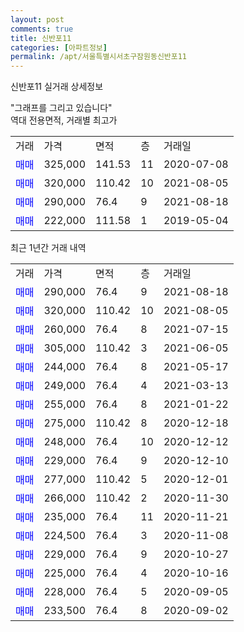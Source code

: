 ```yaml
---
layout: post
comments: true
title: 신반포11
categories: [아파트정보]
permalink: /apt/서울특별시서초구잠원동신반포11
---
```


신반포11 실거래 상세정보

<script type="text/javascript">
  google.charts.load('current', {'packages':['line', 'corechart']});
  google.charts.setOnLoadCallback(drawChart);

  function drawChart() {
    var data = new google.visualization.DataTable();
    data.addColumn('date', '거래일');
    data.addColumn('number', "매매");
    data.addColumn('number', "전세");
    data.addColumn('number', "전매");

    data.addRows([[new Date(Date.parse("2021-08-18")), 290000, null, null], [new Date(Date.parse("2021-08-05")), 320000, null, null], [new Date(Date.parse("2021-07-15")), 260000, null, null], [new Date(Date.parse("2021-06-05")), 305000, null, null], [new Date(Date.parse("2021-05-17")), 244000, null, null], [new Date(Date.parse("2021-03-13")), 249000, null, null], [new Date(Date.parse("2021-01-22")), 255000, null, null], [new Date(Date.parse("2020-12-18")), 275000, null, null], [new Date(Date.parse("2020-12-12")), 248000, null, null], [new Date(Date.parse("2020-12-10")), 229000, null, null], [new Date(Date.parse("2020-12-01")), 277000, null, null], [new Date(Date.parse("2020-11-30")), 266000, null, null], [new Date(Date.parse("2020-11-21")), 235000, null, null], [new Date(Date.parse("2020-11-08")), 224500, null, null], [new Date(Date.parse("2020-10-27")), 229000, null, null], [new Date(Date.parse("2020-10-16")), 225000, null, null], [new Date(Date.parse("2020-09-05")), 228000, null, null], [new Date(Date.parse("2020-09-02")), 233500, null, null]]);

    var options = {
      hAxis: {
        format: 'yyyy/MM/dd'
      },    
      lineWidth: 0,
      pointsVisible: true,    
      title: '최근 1년간 유형별 실거래가 분포',
      legend: { position: 'bottom' }
    };

    var formatter = new google.visualization.NumberFormat({pattern:'###,###'} );
    formatter.format(data, 1);
    formatter.format(data, 2);
    
    setTimeout(function() {
        var chart = new google.visualization.LineChart(document.getElementById('columnchart_material'));
        chart.draw(data, (options));
        document.getElementById('loading').style.display = 'none';
    }, 1000);
  }
</script>


<div id="loading" style="z-index:20; display: block; margin-left: 0px">"그래프를 그리고 있습니다"</div>
<div id="columnchart_material" style="width: 95%; margin-left: 0px; display: block"></div>
<!-- contents start -->
역대 전용면적, 거래별 최고가
<table class="sortable">
    <tr>
      <td>거래</td>
      <td>가격</td>
      <td>면적</td>
      <td>층</td>
      <td>거래일</td>
    </tr>
        <tr>
          <td><a style="color: blue">매매</a></td>
          <td>325,000</td>
          <td>141.53</td>
          <td>11</td>
          <td>2020-07-08</td>
        </tr>            <tr>
          <td><a style="color: blue">매매</a></td>
          <td>320,000</td>
          <td>110.42</td>
          <td>10</td>
          <td>2021-08-05</td>
        </tr>            <tr>
          <td><a style="color: blue">매매</a></td>
          <td>290,000</td>
          <td>76.4</td>
          <td>9</td>
          <td>2021-08-18</td>
        </tr>            <tr>
          <td><a style="color: blue">매매</a></td>
          <td>222,000</td>
          <td>111.58</td>
          <td>1</td>
          <td>2019-05-04</td>
        </tr>        
    
    
</table>

최근 1년간 거래 내역

<table class="sortable">
    <tr>
      <td>거래</td>
      <td>가격</td>
      <td>면적</td>
      <td>층</td>
      <td>거래일</td>
    </tr>
    <tr>
      <td><a style="color: blue">매매</a></td>
      <td>290,000</td>
      <td>76.4</td>
      <td>9</td>
      <td>2021-08-18</td>
    </tr>          <tr>
      <td><a style="color: blue">매매</a></td>
      <td>320,000</td>
      <td>110.42</td>
      <td>10</td>
      <td>2021-08-05</td>
    </tr>          <tr>
      <td><a style="color: blue">매매</a></td>
      <td>260,000</td>
      <td>76.4</td>
      <td>8</td>
      <td>2021-07-15</td>
    </tr>          <tr>
      <td><a style="color: blue">매매</a></td>
      <td>305,000</td>
      <td>110.42</td>
      <td>3</td>
      <td>2021-06-05</td>
    </tr>          <tr>
      <td><a style="color: blue">매매</a></td>
      <td>244,000</td>
      <td>76.4</td>
      <td>8</td>
      <td>2021-05-17</td>
    </tr>          <tr>
      <td><a style="color: blue">매매</a></td>
      <td>249,000</td>
      <td>76.4</td>
      <td>4</td>
      <td>2021-03-13</td>
    </tr>          <tr>
      <td><a style="color: blue">매매</a></td>
      <td>255,000</td>
      <td>76.4</td>
      <td>8</td>
      <td>2021-01-22</td>
    </tr>          <tr>
      <td><a style="color: blue">매매</a></td>
      <td>275,000</td>
      <td>110.42</td>
      <td>8</td>
      <td>2020-12-18</td>
    </tr>          <tr>
      <td><a style="color: blue">매매</a></td>
      <td>248,000</td>
      <td>76.4</td>
      <td>10</td>
      <td>2020-12-12</td>
    </tr>          <tr>
      <td><a style="color: blue">매매</a></td>
      <td>229,000</td>
      <td>76.4</td>
      <td>9</td>
      <td>2020-12-10</td>
    </tr>          <tr>
      <td><a style="color: blue">매매</a></td>
      <td>277,000</td>
      <td>110.42</td>
      <td>5</td>
      <td>2020-12-01</td>
    </tr>          <tr>
      <td><a style="color: blue">매매</a></td>
      <td>266,000</td>
      <td>110.42</td>
      <td>2</td>
      <td>2020-11-30</td>
    </tr>          <tr>
      <td><a style="color: blue">매매</a></td>
      <td>235,000</td>
      <td>76.4</td>
      <td>11</td>
      <td>2020-11-21</td>
    </tr>          <tr>
      <td><a style="color: blue">매매</a></td>
      <td>224,500</td>
      <td>76.4</td>
      <td>3</td>
      <td>2020-11-08</td>
    </tr>          <tr>
      <td><a style="color: blue">매매</a></td>
      <td>229,000</td>
      <td>76.4</td>
      <td>9</td>
      <td>2020-10-27</td>
    </tr>          <tr>
      <td><a style="color: blue">매매</a></td>
      <td>225,000</td>
      <td>76.4</td>
      <td>4</td>
      <td>2020-10-16</td>
    </tr>          <tr>
      <td><a style="color: blue">매매</a></td>
      <td>228,000</td>
      <td>76.4</td>
      <td>5</td>
      <td>2020-09-05</td>
    </tr>          <tr>
      <td><a style="color: blue">매매</a></td>
      <td>233,500</td>
      <td>76.4</td>
      <td>8</td>
      <td>2020-09-02</td>
    </tr>      </table>
<!-- contents end -->    

